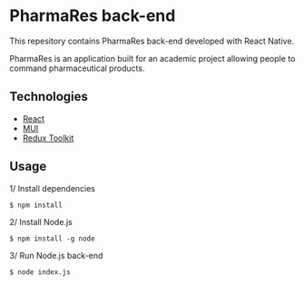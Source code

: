 # PharmaRes back-end

This repesitory contains PharmaRes back-end developed with React Native.

PharmaRes is an application built for an academic project allowing people to command pharmaceutical products.

## Technologies

* [React](https://react.dev)
* [MUI](https://mui.com)
* [Redux Toolkit](https://redux-toolkit.js.org)


## Usage

1/ Install dependencies
```
$ npm install
```

2/ Install Node.js
```
$ npm install -g node
```

3/ Run Node.js back-end
```
$ node index.js
```